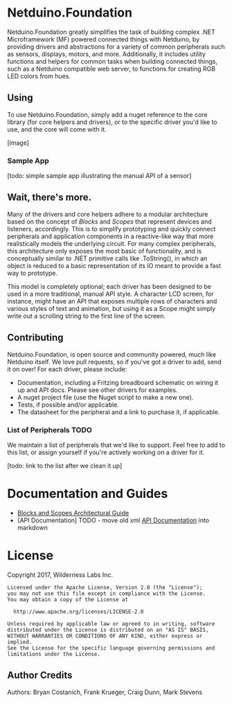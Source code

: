# Netduino.Foundation

Netduino.Foundation greatly simplifies the task of building complex .NET Microframework (MF) powered connected things with Netduino, by providing drivers and abstractions for a variety of common peripherals such as sensors, displays, motors, and more. Additionally, it includes utility functions and helpers for common tasks when building connected things, such as a Netduino compatible web server, to functions for creating RGB LED colors from hues.

## Using

To use Netduino.Foundation, simply add a nuget reference to the core library (for core helpers and drivers), or to the specific driver you'd like to use, and the core will come with it.

[image]

### Sample App

[todo: simple sample app illustrating the manual API of a sensor]

## Wait, there's more.

Many of the drivers and core helpers adhere to a modular architecture based on the concept of _Blocks_ and _Scopes_ that represent devices and listeners, accordingly. This is to simplify prototyping and quickly connect peripherals and application components in a reactive-like way that more realistically models the underlying circuit. For many complex peripherals, this architecture only exposes the most basic of functionality, and is conceptually similar to .NET primitive calls like .ToString(), in which an object is reduced to a basic representation of its IO meant to provide a fast way to prototype.

This model is completely optional; each driver has been designed to be used in a more traditional, manual API style. A character LCD screen, for instance, might have an API that exposes multiple rows of characters and various styles of text and animation, but using it as a Scope might simply write out a scrolling string to the first line of the screen.


## Contributing

Netduino.Foundation, is open source and community powered, much like Netduino itself. We love pull requests, so if you've got a driver to add, send it on over! For each driver, please include:

 * Documentation, including a Fritzing breadboard schematic on wiring it up and API docs. Please see other drivers for examples.
 * A nuget project file (use the Nuget script to make a new one).
 * Tests, if possible and/or applicable.
 * The datasheet for the peripheral and a link to purchase it, if applicable.

### List of Peripherals TODO

We maintain a list of peripherals that we'd like to support. Feel free to add to this list, or assign yourself if you're actively working on a driver for it.

[todo: link to the list after we clean it up]

# Documentation and Guides

* [Blocks and Scopes Architectural Guide](documentation/architecture.md)
* [API Documentation] TODO - move old xml [API Documentation](Documentation/API_Docs/) into markdown


# License
Copyright 2017, Wilderness Labs Inc.
    
    Licensed under the Apache License, Version 2.0 (the "License");
    you may not use this file except in compliance with the License.
    You may obtain a copy of the License at
    
      http://www.apache.org/licenses/LICENSE-2.0
    
    Unless required by applicable law or agreed to in writing, software
    distributed under the License is distributed on an "AS IS" BASIS,
    WITHOUT WARRANTIES OR CONDITIONS OF ANY KIND, either express or implied.
    See the License for the specific language governing permissions and
    limitations under the License.
 
## Author Credits

Authors: Bryan Costanich, Frank Krueger, Craig Dunn, Mark Stevens

